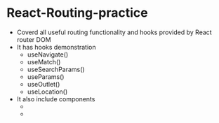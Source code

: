 # React-Routing-practice
- Coverd all useful routing functionality and hooks provided by React router DOM
- It has hooks demonstration
    - useNavigate()
    - useMatch()
    - useSearchParams()
    - useParams()
    - useOutlet()
    - useLocation()
- It also include components
    - <Outlet/>
    - <RouterProvider/>
    
